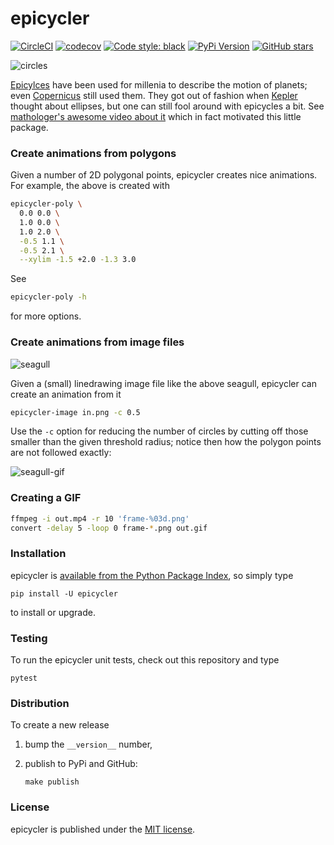# epicycler

[![CircleCI](https://img.shields.io/circleci/project/github/nschloe/epicycler/master.svg)](https://circleci.com/gh/nschloe/epicycler/tree/master)
[![codecov](https://img.shields.io/codecov/c/github/nschloe/epicycler.svg)](https://codecov.io/gh/nschloe/epicycler)
[![Code style: black](https://img.shields.io/badge/code%20style-black-000000.svg)](https://github.com/ambv/black)
[![PyPi Version](https://img.shields.io/pypi/v/epicycler.svg)](https://pypi.org/project/epicycler)
[![GitHub stars](https://img.shields.io/github/stars/nschloe/epicycler.svg?logo=github&label=Stars)](https://github.com/nschloe/epicycler)

![circles](https://nschloe.github.io/epicycler/circles.gif)

[Epicylces](https://en.wikipedia.org/wiki/Deferent_and_epicycle) have been used for
millenia to describe the motion of planets; even
[Copernicus](https://en.wikipedia.org/wiki/Nicolaus_Copernicus) still used them. They
got out of fashion when [Kepler](https://en.wikipedia.org/wiki/Johannes_Kepler)
thought about ellipses, but one can still fool around with epicycles a bit. See
[mathologer's awesome video about it](https://youtu.be/qS4H6PEcCCA) which in fact
motivated this little package.

### Create animations from polygons

Given a number of 2D polygonal points, epicycler creates nice animations. For example,
the above is created with
```bash
epicycler-poly \
  0.0 0.0 \
  1.0 0.0 \
  1.0 2.0 \
  -0.5 1.1 \
  -0.5 2.1 \
  --xylim -1.5 +2.0 -1.3 3.0
```
See
```bash
epicycler-poly -h
```
for more options.

### Create animations from image files
![seagull](https://nschloe.github.io/epicycler/seagull.png)

Given a (small) linedrawing image file like the above seagull,
epicycler can create an animation from it
```bash
epicycler-image in.png -c 0.5
```
Use the `-c` option for reducing the number of circles by cutting off those smaller than
the given threshold radius; notice then how the polygon points are not followed exactly:

![seagull-gif](https://nschloe.github.io/epicycler/seagull.gif)


### Creating a GIF

```bash
ffmpeg -i out.mp4 -r 10 'frame-%03d.png'
convert -delay 5 -loop 0 frame-*.png out.gif
```

### Installation

epicycler is [available from the Python Package
Index](https://pypi.org/project/epicycler/), so simply type
```
pip install -U epicycler
```
to install or upgrade.

### Testing

To run the epicycler unit tests, check out this repository and type
```
pytest
```

### Distribution

To create a new release

1. bump the `__version__` number,

2. publish to PyPi and GitHub:
    ```
    make publish
    ```

### License

epicycler is published under the [MIT license](https://en.wikipedia.org/wiki/MIT_License).
